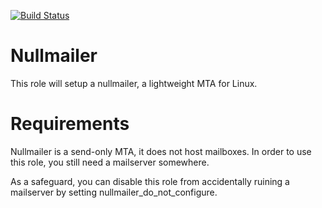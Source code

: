 [![Build Status](https://drone.element-networks.nl/api/badges/jeff/ansible-role-nullmailer/status.svg)](https://drone.element-networks.nl/jeff/ansible-role-nullmailer)

# Nullmailer
This role will setup a nullmailer, a lightweight MTA for Linux.

# Requirements
Nullmailer is a send-only MTA, it does not host mailboxes. In order to use this
role, you still need a mailserver somewhere.

As a safeguard, you can disable this role from accidentally ruining a mailserver
by setting nullmailer_do_not_configure.
